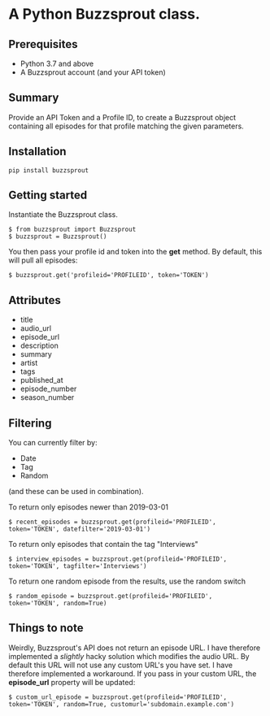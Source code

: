 A Python Buzzsprout class.
=======
## Prerequisites
* Python 3.7 and above
* A Buzzsprout account (and your API token)

## Summary
Provide an API Token and a Profile ID, to create a Buzzsprout object containing all episodes for that profile matching the given parameters. 

## Installation
```
pip install buzzsprout
```

## Getting started
Instantiate the Buzzsprout class.
```
$ from buzzsprout import Buzzsprout
$ buzzsprout = Buzzsprout()
```

You then pass your profile id and token into the **get** method. By default, this will pull all episodes:
```
$ buzzsprout.get('profileid='PROFILEID', token='TOKEN')
```

## Attributes
- title
- audio_url
- episode_url
- description
- summary
- artist
- tags
- published_at
- episode_number
- season_number

## Filtering
You can currently filter by:
- Date
- Tag
- Random

(and these can be used in combination).

To return only episodes newer than 2019-03-01
```
$ recent_episodes = buzzsprout.get(profileid='PROFILEID', token='TOKEN', datefilter='2019-03-01')
```
To return only episodes that contain the tag "Interviews"
```
$ interview_episodes = buzzsprout.get(profileid='PROFILEID', token='TOKEN', tagfilter='Interviews')
```
To return one random episode from the results, use the random switch
```
$ random_episode = buzzsprout.get(profileid='PROFILEID', token='TOKEN', random=True)
```

## Things to note
Weirdly, Buzzsprout's API does not return an episode URL. I have therefore implemented a *slightly* hacky solution which modifies the audio URL.
By default this URL will not use any custom URL's you have set. I have therefore implemented a workaround. If you pass in your custom URL, the **episode_url** property will be updated:
```
$ custom_url_episode = buzzsprout.get(profileid='PROFILEID', token='TOKEN', random=True, customurl='subdomain.example.com')
```